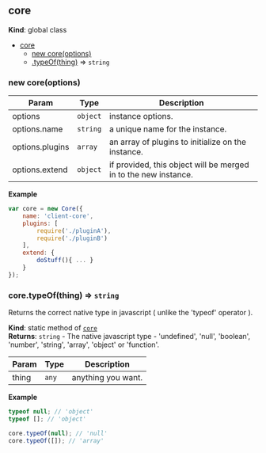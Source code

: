 <a name="core"></a>

## core
**Kind**: global class  

* [core](#core)
    * [new core(options)](#new_core_new)
    * [.typeOf(thing)](#core.typeOf) ⇒ <code>string</code>

<a name="new_core_new"></a>

### new core(options)

| Param | Type | Description |
| --- | --- | --- |
| options | <code>object</code> | instance options. |
| options.name | <code>string</code> | a unique name for the instance. |
| options.plugins | <code>array</code> | an array of plugins to initialize on the instance. |
| options.extend | <code>object</code> | if provided, this object will be merged in to the new instance. |

**Example**  
```js
var core = new Core({
    name: 'client-core',
    plugins: [
        require('./pluginA'),
        require('./pluginB')
    ],
    extend: {
        doStuff(){ ... }
    }
});
```
<a name="core.typeOf"></a>

### core.typeOf(thing) ⇒ <code>string</code>
Returns the correct native type in javascript ( unlike the 'typeof' operator ).

**Kind**: static method of [<code>core</code>](#core)  
**Returns**: <code>string</code> - The native javascript type - 'undefined', 'null', 'boolean', 'number', 'string', 'array', 'object' or 'function'.  

| Param | Type | Description |
| --- | --- | --- |
| thing | <code>any</code> | anything you want. |

**Example**  
```js
typeof null; // 'object'
typeof []; // 'object'

core.typeOf(null); // 'null'
core.typeOf([]); // 'array'
```
